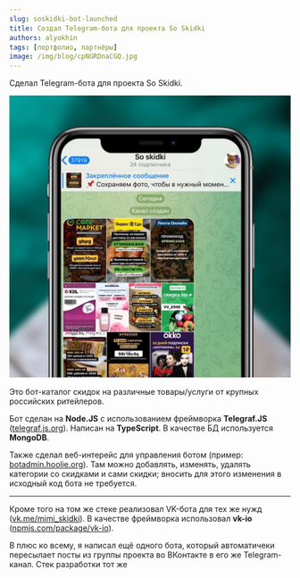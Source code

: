 ```yaml
---
slug: soskidki-bot-launched
title: Создал Telegram-бота для проекта So Skidki
authors: alyokhin
tags: [портфолио, партнёры]
image: /img/blog/cpNGRDnaCGQ.jpg
---
```


Сделал Telegram-бота для проекта So Skidki.

![](/img/blog/cpNGRDnaCGQ.jpg)

<!--truncate-->

Это бот-каталог скидок на различные товары/услуги от крупных российских ритейлеров.

Бот сделан на __Node.JS__ с использованием фреймворка __Telegraf.JS__ ([telegraf.js.org](https://telegraf.js.org)).
Написан на __TypeScript__. В качестве БД используется __MongoDB__.

Также сделал веб-интерейс для управления ботом (пример: [botadmin.hoolie.org](https://botadmin.hoolie.org)). Там можно
добавлять, изменять, удалять категории со скидками и сами скидки; вносить для этого изменения в исходный код бота не
требуется.

---

Кроме того на том же стеке реализовал VK-бота для тех же нужд ([vk.me/mimi_skidki](https://vk.me/mimi_skidki)). В
качестве фреймворка использовал __vk-io__ ([npmjs.com/package/vk-io](https://npmjs.com/package/vk-io)).

В плюс ко всему, я написал ещё одного бота, который автоматичеки пересылает посты из группы проекта во ВКонтакте в его
же Telegram-канал. Стек разработки тот же
